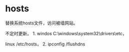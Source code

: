 
# hosts

替换系统hosts文件，访问被墙网站。

不定时更新。
1.
windos C:\windows\system32\drivers\etc，

linux /etc/hosts，
2.
ipconfig /flushdns
